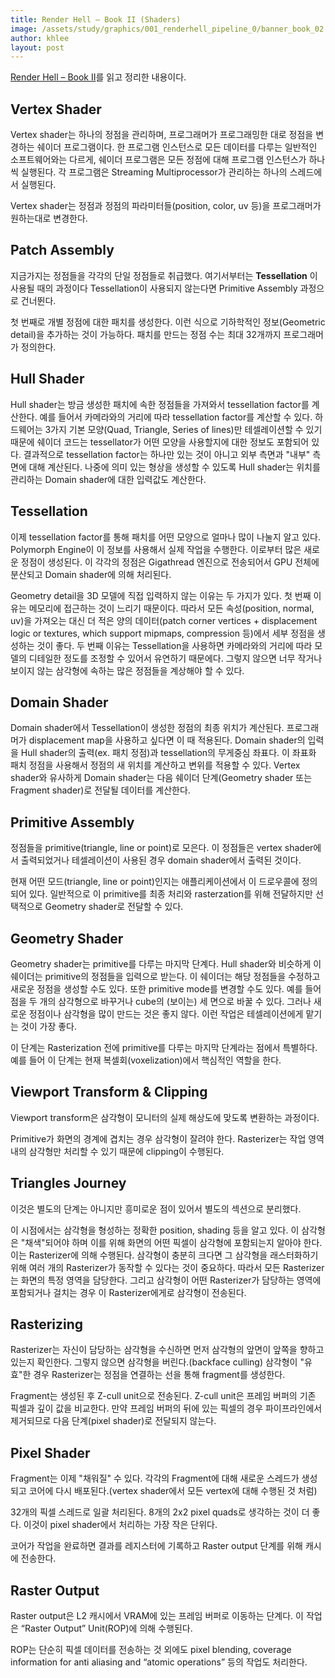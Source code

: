 ```yaml
---
title: Render Hell – Book II (Shaders)
image: /assets/study/graphics/001_renderhell_pipeline_0/banner_book_02.jpg
author: khlee
layout: post
---
```


[Render Hell – Book II](https://simonschreibt.de/gat/renderhell-book2/)를 읽고 정리한 내용이다.

## Vertex Shader

Vertex shader는 하나의 정점을 관리하며, 프로그래머가 프로그래밍한 대로 정점을 변경하는 쉐이더 프로그램이다. 한 프로그램 인스턴스로 모든 데이터를 다루는 일반적인 소프트웨어와는 다르게, 쉐이더 프로그램은 모든 정점에 대해 프로그램 인스턴스가 하나씩 실행된다. 각 프로그램은 Streaming Multiprocessor가 관리하는 하나의 스레드에서 실행된다.

Vertex shader는 정점과 정점의 파라미터들(position, color, uv 등)을 프로그래머가 원하는대로 변경한다.

## Patch Assembly

지금가지는 정점들을 각각의 단일 정점들로 취급했다. 여기서부터는 **Tessellation** 이 사용될 때의 과정이다 Tessellation이 사용되지 않는다면 Primitive Assembly 과정으로 건너뛴다.

첫 번째로 개별 정점에 대한 패치를 생성한다. 이런 식으로 기하학적인 정보(Geometric detail)을 추가하는 것이 가능하다. 패치를 만드는 정점 수는 최대 32개까지 프로그래머가 정의한다.

## Hull Shader

Hull shader는 방금 생성한 패치에 속한 정점들을 가져와서 tessellation factor를 계산한다. 예를 들어서 카메라와의 거리에 따라 tessellation factor를 계산할 수 있다. 하드웨어는 3가지 기본 모양(Quad, Triangle, Series of lines)만 테셀레이션할 수 있기 때문에 쉐이더 코드는 tessellator가 어떤 모양을 사용할지에 대한 정보도 포함되어 있다. 결과적으로 tessellation factor는 하나만 있는 것이 아니고 외부 측면과 "내부" 측면에 대해 계산된다. 나중에 의미 있는 형상을 생성할 수 있도록 Hull shader는 위치를 관리하는 Domain shader에 대한 입력값도 계산한다.

## Tessellation

이제 tessellation factor를 통해 패치를 어떤 모양으로 얼마나 많이 나눌지 알고 있다. Polymorph Engine이 이 정보를 사용해서 실제 작업을 수행한다. 이로부터 많은 새로운 정점이 생성된다. 이 각각의 정점은 Gigathread 엔진으로 전송되어서 GPU 전체에 분산되고 Domain shader에 의해 처리된다.

Geometry detail을 3D 모델에 직접 입력하지 않는 이유는 두 가지가 있다. 첫 번째 이유는 메모리에 접근하는 것이 느리기 때문이다. 따라서 모든 속성(position, normal, uv)을 가져오는 대신 더 적은 양의 데이터(patch corner vertices + displacement logic or textures, which support mipmaps, compression 등)에서 세부 정점을 생성하는 것이 좋다. 두 번째 이유는 Tessellation을 사용하면 카메라와의 거리에 따라 모델의 디테일한 정도를 조정할 수 있어서 유연하기 때문에다. 그렇지 않으면 너무 작거나 보이지 않는 삼각형에 속하는 많은 정점들을 계상해야 할 수 있다.

## Domain Shader

Domain shader에서 Tessellation이 생성한 정점의 최종 위치가 계산된다. 프로그래머가 displacement map을 사용하고 싶다면 이 때 적용된다. Domain shader의 입력을 Hull shader의 출력(ex. 패치 정점)과 tessellation의 무게중심 좌표다. 이 좌표화 패치 정점을 사용해서 정점의 새 위치를 계산하고 변위를 적용할 수 있다. Vertex shader와 유사하게 Domain shader는 다음 쉐이더 단계(Geometry shader 또는 Fragment shader)로 전달될 데이터를 계산한다.

## Primitive Assembly

정점들을 primitive(triangle, line or point)로 모은다. 이 정점들은 vertex shader에서 출력되었거나 테셀레이션이 사용된 경우 domain shader에서 출력된 것이다.

현재 어떤 모드(triangle, line or point)인지는 애플리케이션에서 이 드로우콜에 정의되어 있다. 일반적으로 이 primitive를 최종 처리와 rasterzation를 위해 전달하지만 선택적으로 Geometry shader로 전달할 수 있다.

## Geometry Shader

Geometry shader는 primitive를 다루는 마지막 단계다. Hull shader와 비슷하게 이 쉐이더는 primitive의 정점들을 입력으로 받는다. 이 쉐이더는 해당 정점들을 수정하고 새로운 정점을 생성할 수도 있다. 또한 primitive mode를 변경할 수도 있다. 예를 들어 점을 두 개의 삼각형으로 바꾸거나 cube의 (보이는) 세 면으로 바꿀 수 있다. 그러나 새로운 정점이나 삼각형을 많이 만드는 것은 좋지 않다. 이런 작업은 테셀레이션에게 맡기는 것이 가장 좋다.

이 단계는 Rasterization 전에 primitive를 다루는 마지막 단계라는 점에서 특별하다. 예를 들어 이 단계는 현재 복셀회(voxelization)에서 핵심적인 역할을 한다.

## Viewport Transform & Clipping

Viewport transform은 삼각형이 모니터의 실제 해상도에 맞도록 변환하는 과정이다.

Primitive가 화면의 경계에 겹치는 경우 삼각형이 잘려야 한다. Rasterizer는 작업 영역 내의 삼각형만 처리할 수 있기 때문에 clipping이 수행된다.

## Triangles Journey

이것은 별도의 단계는 아니지만 흥미로운 점이 있어서 별도의 섹션으로 분리했다.

이 시점에서는 삼각형을 형성하는 정확한 position, shading 등을 알고 있다. 이 삼각형은 "채색"되어야 하며 이를 위해 화면의 어떤 픽셀이 삼각형에 포함되는지 알아야 한다. 이는 Rasterizer에 의해 수행된다. 삼각형이 충분히 크다면 그 삼각형을 래스터화하기 위해 여러 개의 Rasterizer가 동작할 수 있다는 것이 중요하다. 따라서 모든 Rasterizer는 화면의 특정 영역을 담당한다. 그리고 삼각형이 어떤 Rasterizer가 담당하는 영역에 포함되거나 걸치는 경우 이 Rasterizer에게로 삼각형이 전송된다.

## Rasterizing

Rasterizer는 자신이 담당하는 삼각형을 수신하면 먼저 삼각형의 앞면이 앞쪽을 향하고 있는지 확인한다. 그렇지 않으면 삼각형을 버린다.(backface culling) 삼각형이 "유효"한 경우 Rasterizer는 정점을 연결하는 선을 통해 fragment를 생성한다.

Fragment는 생성된 후 Z-cull unit으로 전송된다. Z-cull unit은 프레임 버퍼의 기존 픽셀과 깊이 값을 비교한다. 만약 프레임 버퍼의 뒤에 있는 픽셀의 경우 파이프라인에서 제거되므로 다음 단계(pixel shader)로 전달되지 않는다.

## Pixel Shader

Fragment는 이제 "채워질" 수 있다. 각각의 Fragment에 대해 새로운 스레드가 생성되고 코어에 다시 배포된다.(vertex shader에서 모든 vertex에 대해 수행된 것 처럼)

32개의 픽셀 스레드로 일괄 처리된다. 8개의 2x2 pixel quads로 생각하는 것이 더 좋다. 이것이 pixel shader에서 처리하는 가장 작은 단위다.

코어가 작업을 완료하면 결과를 레지스터에 기록하고 Raster output 단계를 위해 캐시에 전송한다.

## Raster Output

Raster output은 L2 캐시에서 VRAM에 있는 프레임 버퍼로 이동하는 단계다. 이 작업은 “Raster Output” Unit(ROP)에 의해 수행된다. 

ROP는 단순히 픽셀 데이터를 전송하는 것 외에도 pixel blending, coverage information for anti aliasing and “atomic operations” 등의 작업도 처리한다.
